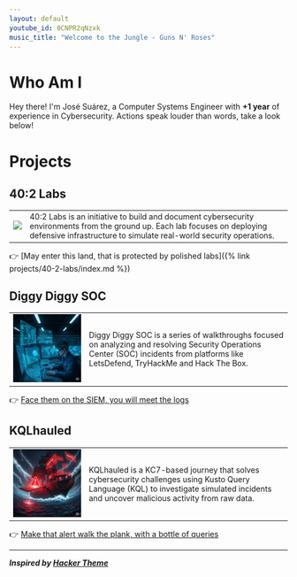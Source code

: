 ```yaml
---
layout: default
youtube_id: 0CNPR2qNzxk
music_title: "Welcome to the Jungle - Guns N' Roses"
---
```


# Who Am I
Hey there! I'm José Suárez, a Computer Systems Engineer with **+1 year** of experience in Cybersecurity. Actions speak louder than words, take a look below!

# Projects

## 40:2 Labs
<table>
  <tbody>
    <tr>
      <td><img src="images/40-2-labs/cover.png" /></td>
      <td>40:2 Labs is an initiative to build and document cybersecurity environments from the ground up. Each lab focuses on deploying defensive infrastructure to simulate real-world security operations.</td>
    </tr>
  </tbody>
</table>

👉 [May enter this land, that is protected by polished labs]({% link projects/40-2-labs/index.md %})

## Diggy Diggy SOC
<table>
  <tbody>
    <tr>
      <td><img src="images/diggy-diggy-soc.png" /></td>
      <td>Diggy Diggy SOC is a series of walkthroughs focused on analyzing and resolving Security Operations Center (SOC) incidents from platforms like LetsDefend, TryHackMe and Hack The Box.</td>
    </tr>
  </tbody>
</table>

👉 [Face them on the SIEM, you will meet the logs](#)

## KQLhauled
<table>
  <tbody>
    <tr>
      <td><img src="images/kqlhauled.png" /></td>
      <td>KQLhauled is a KC7-based journey that solves cybersecurity challenges using Kusto Query Language (KQL) to investigate simulated incidents and uncover malicious activity from raw data.</td>
    </tr>
  </tbody>
</table>

👉 [Make that alert walk the plank, with a bottle of queries](#)

* * *
_**Inspired by [Hacker Theme](https://github.com/pages-themes/hacker)**_